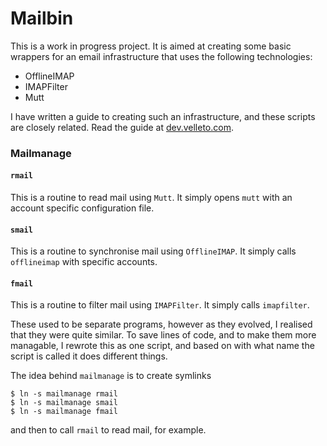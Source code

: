 # Mailbin #

This is a work in progress project. It is aimed at creating some basic wrappers for an email infrastructure that uses the following technologies:

- OfflineIMAP
- IMAPFilter
- Mutt

I have written a guide to creating such an infrastructure, and these scripts are closely related. Read the guide at [dev.velleto.com](https://dev.velleto.com/2018/01/17/mutt-offlineimap-imapfilter/).

### Mailmanage ###
#### `rmail` ####
This is a routine to read mail using `Mutt`. It simply opens `mutt` with an account specific configuration file.
#### `smail` ####
This is a routine to synchronise mail using `OfflineIMAP`. It simply calls `offlineimap` with specific accounts.
#### `fmail` ####
This is a routine to filter mail using `IMAPFilter`. It simply calls `imapfilter`.

These used to be separate programs, however as they evolved, I realised that they were quite similar. To save lines of code, and to make them more managable, I rewrote this as one script, and based on with what name the script is called it does different things.

The idea behind `mailmanage` is to create symlinks 

    $ ln -s mailmanage rmail
    $ ln -s mailmanage smail
    $ ln -s mailmanage fmail

and then to call `rmail` to read mail, for example.
